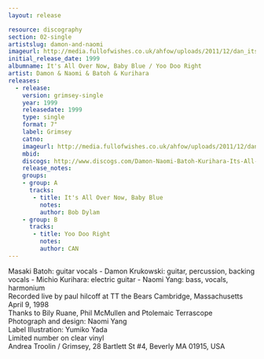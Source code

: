 ```yaml
---
layout: release

resource: discography
section: 02-single
artistslug: damon-and-naomi
imageurl: http://media.fullofwishes.co.uk/ahfow/uploads/2011/12/dan_itsallovernow.jpg
initial_release_date: 1999
albumname: It's All Over Now, Baby Blue / Yoo Doo Right
artist: Damon & Naomi & Batoh & Kurihara
releases:
  - release: 
    version: grimsey-single
    year: 1999
    releasedate: 1999
    type: single
    format: 7"
    label: Grimsey
    catno: 
    imageurl: http://media.fullofwishes.co.uk/ahfow/uploads/2011/12/dan_itsallovernow.jpg
    mbid: 
    discogs: http://www.discogs.com/Damon-Naomi-Batoh-Kurihara-Its-All-Over-Now-Baby-Blue-Yoo-Doo-Right/master/434581
    release_notes:
    groups:
    - group: A
      tracks:
       - title: It's All Over Now, Baby Blue
         notes: 
         author: Bob Dylam
    - group: B
      tracks:
       - title: Yoo Doo Right
         notes: 
         author: CAN
---
```

Masaki Batoh: guitar vocals - Damon Krukowski: guitar, percussion, backing vocals - Michio Kurihara: electric guitar - Naomi Yang: bass, vocals, harmonium  
Recorded live by paul hilcoff at TT the Bears Cambridge, Massachusetts April 9, 1998  
Thanks to Bily Ruane, Phil McMullen and Ptolemaic Terrascope  
Photograph and design: Naomi Yang  
Label Illustration: Yumiko Yada  
Limited number on clear vinyl  
Andrea Troolin / Grimsey, 28 Bartlett St #4, Beverly MA 01915, USA  